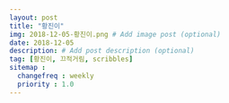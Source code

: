 ```yaml
---
layout: post
title: "황진이"
img: 2018-12-05-황진이.png # Add image post (optional)
date: 2018-12-05
description: # Add post description (optional)
tag: [황진이, 끄적거림, scribbles]
sitemap :
  changefreq : weekly
  priority : 1.0
---
```

